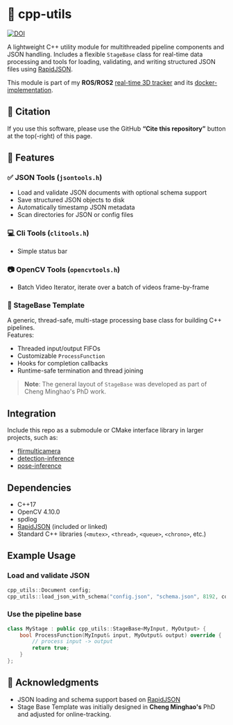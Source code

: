 # 🧰 cpp-utils

[![DOI](https://zenodo.org/badge/991307682.svg)](https://zenodo.org/badge/latestdoi/991307682)

A lightweight C++ utility module for multithreaded pipeline components and JSON handling.
Includes a flexible `StageBase` class for real-time data processing and tools for loading, validating, and writing structured JSON files using [RapidJSON](https://github.com/Tencent/rapidjson).

This module is part of my  **ROS/ROS2** [real-time 3D tracker](https://github.com/HenrikTrom/real-time-3D-tracking) and its [docker-implementation](https://github.com/HenrikTrom/ROSTrack-RT-3D).

## 📑 Citation

If you use this software, please use the GitHub **“Cite this repository”** button at the top(-right) of this page.

## 🔧 Features

### ✅ JSON Tools (`jsontools.h`)
- Load and validate JSON documents with optional schema support
- Save structured JSON objects to disk
- Automatically timestamp JSON metadata
- Scan directories for JSON or config files

### 💻 Cli Tools (`clitools.h`)
- Simple status bar

### 📷 OpenCV Tools (`opencvtools.h`)
- Batch Video Iterator, iterate over a batch of videos frame-by-frame

### 🧵 StageBase Template
A generic, thread-safe, multi-stage processing base class for building C++ pipelines.  
Features:
- Threaded input/output FIFOs
- Customizable `ProcessFunction`
- Hooks for completion callbacks
- Runtime-safe termination and thread joining

> **Note**: The general layout of `StageBase` was developed as part of Cheng Minghao's PhD work.


## Integration

Include this repo as a submodule or CMake interface library in larger projects, such as:

- [flirmulticamera](https://github.com/HenrikTrom/flirmulticamera)
- [detection-inference](https://github.com/HenrikTrom/detection-inference)
- [pose-inference](https://github.com/HenrikTrom/pose-inference)


## Dependencies

- C++17
- OpenCV 4.10.0
- spdlog
- [RapidJSON](https://github.com/Tencent/rapidjson) (included or linked)
- Standard C++ libraries (`<mutex>`, `<thread>`, `<queue>`, `<chrono>`, etc.)

## Example Usage

### Load and validate JSON

```cpp
cpp_utils::Document config;
cpp_utils::load_json_with_schema("config.json", "schema.json", 8192, config);
````

### Use the pipeline base

```cpp
class MyStage : public cpp_utils::StageBase<MyInput, MyOutput> {
    bool ProcessFunction(MyInput& input, MyOutput& output) override {
        // process input -> output
        return true;
    }
};
```

## 👥 Acknowledgments

* JSON loading and schema support based on [RapidJSON](https://github.com/Tencent/rapidjson)
* Stage Base Template was initially designed in **Cheng Minghao's** PhD and adjusted for online-tracking.
